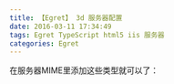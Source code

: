 ```yaml
---
title: 【Egret】 3d 服务器配置
date: 2016-03-11 17:34:49
tags: Egret TypeScript html5 iis 服务器
categories: Egret
---
```


<!--more-->


<p>在服务器MIME里添加这些类型就可以了：</p>
<p><img alt="" src="https://img-blog.csdn.net/20160311173431410?watermark/2/text/aHR0cDovL2Jsb2cuY3Nkbi5uZXQv/font/5a6L5L2T/fontsize/400/fill/I0JBQkFCMA==/dissolve/70/gravity/Center"></p>

